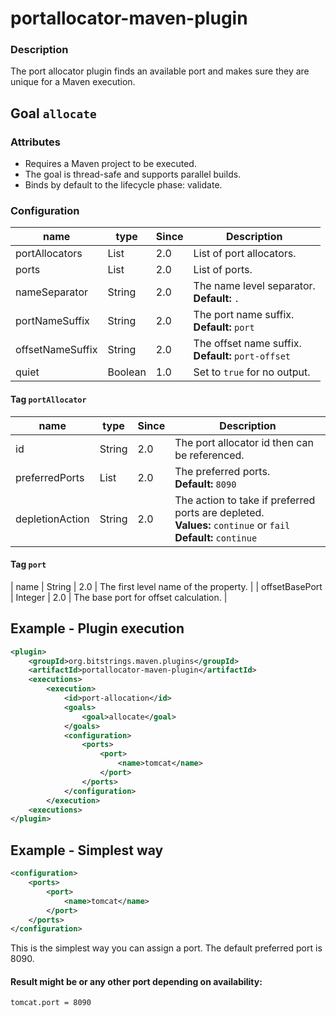 portallocator-maven-plugin
==========================

### Description

The port allocator plugin finds an available port and makes sure they are unique for a Maven execution.

Goal `allocate`
---------------

### Attributes

* Requires a Maven project to be executed.
* The goal is thread-safe and supports parallel builds.
* Binds by default to the lifecycle phase: validate.

### Configuration

| name | type | Since | Description |
| ---- | ---- | ----- | ----------- |
| portAllocators | List | 2.0 | List of port allocators. |
| ports | List | 2.0 | List of ports. |
| nameSeparator | String | 2.0 | The name level separator.<br/>**Default:** `.` |
| portNameSuffix | String | 2.0 | The port name suffix.<br/>**Default:** `port` |
| offsetNameSuffix | String | 2.0 | The offset name suffix.<br/>**Default:** `port-offset` |
| quiet | Boolean | 1.0 | Set to `true` for no output. |

#### Tag `portAllocator`

| name | type | Since | Description |
| ---- | ---- | ----- | ----------- |
| id | String | 2.0 | The port allocator id then can be referenced. |
| preferredPorts | List | 2.0 | The preferred ports.<br/>**Default:** `8090` |
| depletionAction | String | 2.0 | The action to take if preferred ports are depleted.<br/>**Values:** `continue` or `fail`<br/>**Default:** `continue`  |

#### Tag `port`

| name | String | 2.0 | The first level name of the property. |
| offsetBasePort | Integer | 2.0 | The base port for offset calculation. |


Example - Plugin execution
--------------------------
```xml
<plugin>
    <groupId>org.bitstrings.maven.plugins</groupId>
    <artifactId>portallocator-maven-plugin</artifactId>
    <executions>
        <execution>
            <id>port-allocation</id>
            <goals>
                <goal>allocate</goal>
            </goals>
            <configuration>
                <ports>
                    <port>
                        <name>tomcat</name>
                    </port>
                </ports>
            </configuration>
        </execution>
    <executions>
</plugin>
```


Example - Simplest way
----------------------
```xml
<configuration>
    <ports>
        <port>
            <name>tomcat</name>
        </port>
    </ports>
</configuration>
```

This is the simplest way you can assign a port. The default preferred port is 8090.

#### Result might be or any other port depending on availability:
```
tomcat.port = 8090
```

